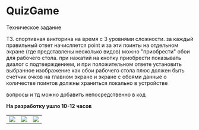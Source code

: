 # QuizGame
Техническое задание

ТЗ. спортивная викторина на время с 3 уровнями сложности.
за каждый правильный ответ начисляется point и за эти поинты на отдельном экране (где представлены несколько видов) можно "приобрести" обои для рабочего стола.
при нажатий на кнопку приобрести показывать диалог с подтверждением, и при положительном ответе установить выбранное изображение как обои рабочего стола 
плюс должен быть счетчик очков на главном экране и экране с обоями 
данные о количестве поинтов должны храниться локально в устройстве

вопросы и тд можно добавить непосредственно в код

**На разработку ушло 10-12 часов**

<table>
  <tr>
    <td valign="top"><img src="https://user-images.githubusercontent.com/36124349/227772262-d1c4be06-6b1c-4dba-b171-eabb09314431.png"></td>
    <td valign="top"><img src="https://user-images.githubusercontent.com/36124349/227772194-febd78e1-2e95-4607-b3b9-21b77b45c95c.png"></td>
    <td valign="top"><img src="https://user-images.githubusercontent.com/36124349/227772200-f62126dd-bc3b-442b-a889-6685605dc57f.png"></td>
  </tr>
 </table>
